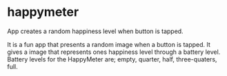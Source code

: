 # happymeter
App creates a random happiness level when button is tapped. 

It is a fun app that presents a random image when a button is tapped. 
It gives a image that represents ones happiness level through a battery level. 
Battery levels for the HappyMeter are; empty, quarter, half, three-quaters, full.
